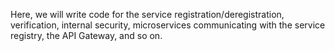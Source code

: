 Here, we will write code for the service registration/deregistration, verification, internal security, microservices communicating with the service registry, the API Gateway, and so on.